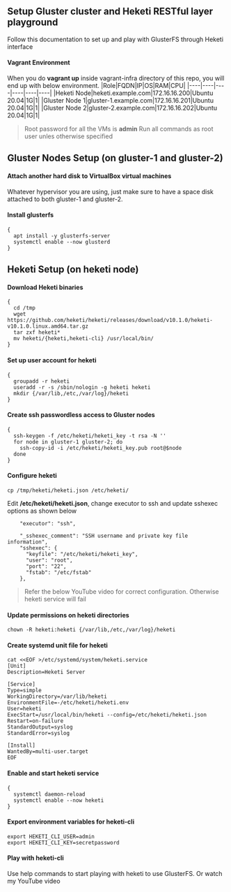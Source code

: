 ## Setup Gluster cluster and Heketi RESTful layer playground
Follow this documentation to set up and play with GlusterFS through Heketi interface

#### Vagrant Environment
When you do **vagrant up** inside vagrant-infra directory of this repo, you will end up with below environment.
|Role|FQDN|IP|OS|RAM|CPU|
|----|----|----|----|----|----|
|Heketi Node|heketi.example.com|172.16.16.200|Ubuntu 20.04|1G|1|
|Gluster Node 1|gluster-1.example.com|172.16.16.201|Ubuntu 20.04|1G|1|
|Gluster Node 2|gluster-2.example.com|172.16.16.202|Ubuntu 20.04|1G|1|

> Root password for all the VMs is **admin**
> Run all commands as root user unles otherwise specified

## Gluster Nodes Setup (on gluster-1 and gluster-2)
#### Attach another hard disk to VirtualBox virtual machines
Whatever hypervisor you are using, just make sure to have a space disk attached to both gluster-1 and gluster-2.

#### Install glusterfs
```
{
  apt install -y glusterfs-server
  systemctl enable --now glusterd
}
```

## Heketi Setup (on heketi node)
#### Download Heketi binaries
```
{
  cd /tmp
  wget https://github.com/heketi/heketi/releases/download/v10.1.0/heketi-v10.1.0.linux.amd64.tar.gz
  tar zxf heketi*
  mv heketi/{heketi,heketi-cli} /usr/local/bin/
}
```

#### Set up user account for heketi
```
{
  groupadd -r heketi
  useradd -r -s /sbin/nologin -g heketi heketi
  mkdir {/var/lib,/etc,/var/log}/heketi
}
```

#### Create ssh passwordless access to Gluster nodes
```
{
  ssh-keygen -f /etc/heketi/heketi_key -t rsa -N ''
  for node in gluster-1 gluster-2; do
    ssh-copy-id -i /etc/heketi/heketi_key.pub root@$node
  done
}
```

#### Configure heketi
```
cp /tmp/heketi/heketi.json /etc/heketi/
```
Edit **/etc/heketi/heketi.json**, change executor to ssh and update sshexec options as shown below
```
	"executor": "ssh", 

	"_sshexec_comment": "SSH username and private key file information",
	"sshexec": {
  	  "keyfile": "/etc/heketi/heketi_key", 
  	  "user": "root", 
  	  "port": "22", 
  	  "fstab": "/etc/fstab" 
	},
```
> Refer the below YouTube video for correct configuration. Otherwise heketi service will fail

#### Update permissions on heketi directories
```
chown -R heketi:heketi {/var/lib,/etc,/var/log}/heketi
```

#### Create systemd unit file for heketi
```
cat <<EOF >/etc/systemd/system/heketi.service
[Unit]
Description=Heketi Server

[Service]
Type=simple
WorkingDirectory=/var/lib/heketi
EnvironmentFile=-/etc/heketi/heketi.env
User=heketi
ExecStart=/usr/local/bin/heketi --config=/etc/heketi/heketi.json
Restart=on-failure
StandardOutput=syslog
StandardError=syslog

[Install]
WantedBy=multi-user.target
EOF
```

#### Enable and start heketi service
```
{
  systemctl daemon-reload
  systemctl enable --now heketi
}
```

#### Export environment variables for heketi-cli
```
export HEKETI_CLI_USER=admin
export HEKETI_CLI_KEY=secretpassword
```

#### Play with heketi-cli
Use help commands to start playing with heketi to use GlusterFS. Or watch my YouTube video